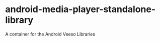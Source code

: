 android-media-player-standalone-library
=======================================

A container for the Android Veeso Libraries
